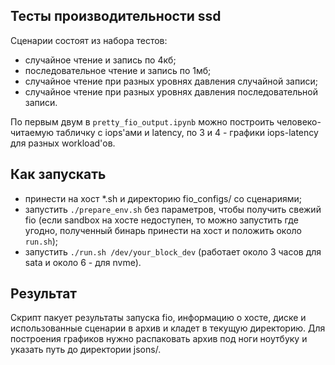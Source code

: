 ## Тесты производительности ssd 
Сценарии состоят из набора тестов:
- случайное чтение и запись по 4кб;
- последовательное чтение и запись по 1мб;
- случайное чтение при разных уровнях давления случайной записи;
- случайное чтение при разных уровнях давления последовательной записи.

По первым двум в `pretty_fio_output.ipynb` можно построить человеко-читаемую табличку с iops'ами и latency, по 3 и 4 - графики iops-latency для разных workload'ов.

## Как запускать
- принести на хост *.sh и директорию fio_configs/ со сценариями;
- запустить `./prepare_env.sh` без параметров, чтобы получить свежий fio (если sandbox на хосте недоступен, то можно запустить где угодно, полученный бинарь принести на хост и положить около `run.sh`);
- запустить `./run.sh /dev/your_block_dev` (работает около 3 часов для sata и около 6 - для nvme).

## Результат
Скрипт пакует результаты запуска fio, информацию о хосте, диске и использованные сценарии в архив и кладет в текущую директорию. Для построения графиков нужно распаковать архив под ноги ноутбуку и указать путь до директории jsons/.
